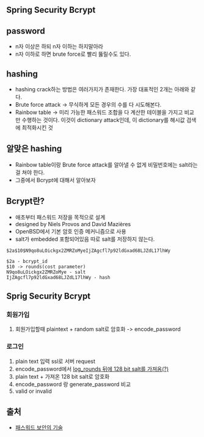 ## Spring Security Bcrypt

## password
- n자 이상은 하되 n자 이하는 하지말아라
- n자 이하로 하면 brute force로 빨리 뚫릴수도 있다.

## hashing
- hashing crack하는 방법은 여러가지가 존재한다. 가장 대표적인 2개는 아래와 같다.
- Brute force attack -> 무식하게 모든 경우의 수를 다 시도해본다.
- Rainbow table -> 미리 가능한 패스워드 조합을 다 계산한 테이블을 가지고 비교만 수행하는 것이다. 이것이 dictionary attack인데, 이 dictionary를 해시값 검색에 최적화시킨 것

## 알맞은 hashing
- Rainbow table이랑 Brute force attack를 알아낼 수 없게 비밀번호에는 salt라는걸 쳐야 한다.
- 그중에서 Bcrypt에 대해서 알아보자

## Bcrypt란?
- 애초부터 패스워드 저장을 목적으로 설계
- designed by Niels Provos and David Mazières
- OpenBSD에서 기본 암호 인증 메커니즘으로 사용
- salt가 embedded 포함되어있음 따로 salt를 저장하지 않는다.

```
$2a$10$N9qo8uLOickgx2ZMRZoMyeIjZAgcfl7p92ldGxad68LJZdL17lhWy

$2a - bcrypt_id
$10 -> rounds(cost parameter)
N9qo8uLOickgx2ZMRZoMye - salt
IjZAgcfl7p92ldGxad68LJZdL17lhWy - hash
```

## Sprig Security Bcrypt

### 회원가입
1. 회원가입할때 plaintext + random salt로 암호화 -> encode_password

### 로그인
1. plain text 입력 ssl로 서버 request
2. encode_password에서 [log_rounds 뒤에 128 bit salt를 가져옴(?)](https://github.com/spring-projects/spring-security/blob/b3ca5986791ac5c97022d64646df1a6e1ec2a8b7/crypto/src/main/java/org/springframework/security/crypto/bcrypt/BCrypt.java#L579-L587)
3. plain text + 가져온 128 bit salt로 암호화
4. encode_password 랑 generate_password 비교
5. valid or invalid

## 출처
- [패스워드 보안의 기술](http://www.codeok.net/%ED%8C%A8%EC%8A%A4%EC%9B%8C%EB%93%9C%20%EB%B3%B4%EC%95%88%EC%9D%98%20%EA%B8%B0%EC%88%A0) 